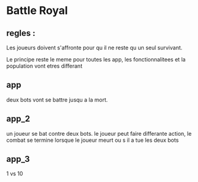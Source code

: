 <h1>Battle Royal</h1>
<h2>regles :</h2>
<p>Les joueurs doivent s'affronte pour qu il ne reste qu un seul survivant.</p>
<p>Le principe reste le meme pour toutes les app, les fonctionnalitees et la population vont etres differant</p>

<h2>app</h2>
<p>deux bots vont se battre jusqu a la mort.</p>

<h2>app_2</h2>
<p>un joueur se bat contre deux bots. le joueur peut faire differante action, le combat se termine lorsque le joueur meurt ou s il a tue les deux bots</p>

<h2>app_3</h2>
<p>1 vs 10</p>
